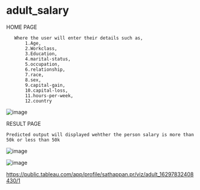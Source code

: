 # adult_salary

HOME PAGE
        
       Where the user will enter their details such as,
           1.Age,
           2.Workclass,
           3.Education,
           4.marital-status,
           5.occupation,
           6.relationship,
           7.race,
           8.sex,
           9.capital-gain,
           10.capital-loss,
           11.hours-per-week,
           12.country
               
![image](https://user-images.githubusercontent.com/84607354/131341733-407f08d3-33be-4af2-a31a-9b7a11cf082c.png)

RESULT PAGE

	Predicted output will displayed wehther the person salary is more than 50k or less than 50k

![image](https://user-images.githubusercontent.com/84607354/131341779-cfefa8db-b2c3-4b30-ba23-2995da12d2bc.png)

![image](https://user-images.githubusercontent.com/84607354/131343073-b8a42c47-731a-4543-859a-97578e4af523.png)




https://public.tableau.com/app/profile/sathappan.pr/viz/adult_16297832408430/1
